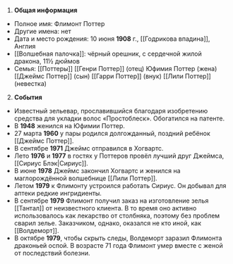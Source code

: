 1. **Общая информация**
 - Полное имя: Флимонт Поттер
 - Другие имена: нет
 - Дата и место рождения: 10 июня **1908** г., [[Годрикова впадина]], Англия
 - [[Волшебная палочка]]: чёрный орешник, с сердечной жилой дракона, 11½ дюймов
 - Семья: [[Поттеры]]
	[[Генри Поттер]] (отец)
	Юфимия Поттер (жена)
	[[Джеймс Поттер]] (сын)
	[[Гарри Поттер]] (внук)
	[[Лили Поттер]] (невестка)

2. **События**
 - Известный зельевар, прославившийся благодаря изобретению средства для укладки волос «Простоблеск». Обогатился на патенте.
 - В **1948** женился на Юфимии Поттер.
 - 27 марта **1960** у пары родился долгожданный, поздний ребёнок [[Джеймс Поттер]].
 - В сентябре **1971** Джеймс отправился в Хогвартс.
 - Лето **1976** и **1977** в гостях у Поттеров провёл лучший друг Джеймса, [[Сириус Блэк|Сириус]].
 - В июне **1978** Джеймс закончил Хогвартс и женился на маглорождённой волшебнице [[Лили Поттер]].
 - Летом **1979** к Флимонту устроился работать Сириус. Он добывал для аптеки редкие ингридиенты.
 - В сентябре **1979** Флимонт получил заказ на изготовление зелья [[Тантал]] от неизвестного клиента. В то время оно активно использовалось как лекарство от столбняка, поэтому без проблем сварил зелье. Заказчиком, однако, оказался не кто иной, как [[Волдеморт]].
 - В октябре **1979**, чтобы скрыть следы, Волдеморт заразил Флимонта драконьей оспой. В возрасте 71 года Флимонт умер вместе с женой от последствий болезни.